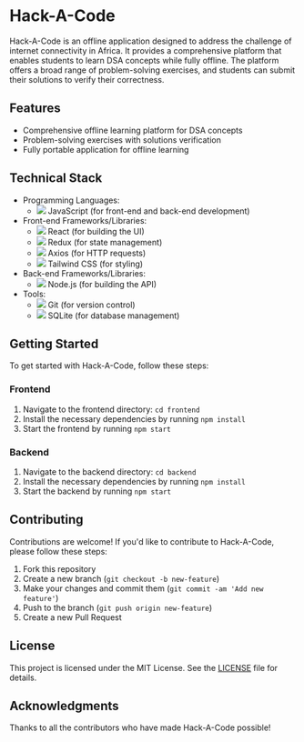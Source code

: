 # Hack-A-Code

Hack-A-Code is an offline application designed to address the challenge of internet connectivity in Africa. It provides a comprehensive platform that enables students to learn DSA concepts while fully offline. The platform offers a broad range of problem-solving exercises, and students can submit their solutions to verify their correctness.

## Features
- Comprehensive offline learning platform for DSA concepts
- Problem-solving exercises with solutions verification
- Fully portable application for offline learning

## Technical Stack
- Programming Languages: 
  - <img src="https://img.icons8.com/color/24/000000/javascript--v1.png"/> JavaScript (for front-end and back-end development)
- Front-end Frameworks/Libraries: 
  - <img src="https://img.icons8.com/color/24/000000/react-native.png"/> React (for building the UI) 
  - <img src="https://img.icons8.com/color/24/000000/redux.png"/> Redux (for state management) 
  - <img src="https://img.icons8.com/color/24/000000/axios.png"/> Axios (for HTTP requests) 
  - <img src="https://img.icons8.com/color/24/000000/tailwind-css.png"/> Tailwind CSS (for styling)
- Back-end Frameworks/Libraries: 
  - <img src="https://img.icons8.com/color/24/000000/nodejs.png"/> Node.js (for building the API)
- Tools: 
  - <img src="https://img.icons8.com/color/24/000000/git.png"/> Git (for version control) 
  - <img src="https://www.freeimages.com/icon/sqlite-manager-icon-4800280"/> SQLite (for database management)

## Getting Started
To get started with Hack-A-Code, follow these steps:

### Frontend
1. Navigate to the frontend directory: `cd frontend`
2. Install the necessary dependencies by running `npm install`
3. Start the frontend by running `npm start`

### Backend
1. Navigate to the backend directory: `cd backend`
2. Install the necessary dependencies by running `npm install`
3. Start the backend by running `npm start`

## Contributing
Contributions are welcome! If you'd like to contribute to Hack-A-Code, please follow these steps:
1. Fork this repository
2. Create a new branch (`git checkout -b new-feature`)
3. Make your changes and commit them (`git commit -am 'Add new feature'`)
4. Push to the branch (`git push origin new-feature`)
5. Create a new Pull Request

## License
This project is licensed under the MIT License. See the [LICENSE](LICENSE) file for details.

## Acknowledgments
Thanks to all the contributors who have made Hack-A-Code possible!
